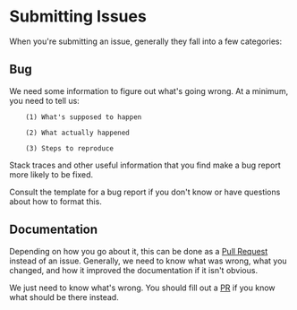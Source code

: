 # Submitting Issues

When you're submitting an issue, generally they fall into a few categories:

## Bug

We need some information to figure out what's going wrong. At a minimum, you need to tell us:

        (1) What's supposed to happen

        (2) What actually happened

        (3) Steps to reproduce


Stack traces and other useful information that you find make a bug report more likely to be fixed.

Consult the template for a bug report if you don't know or have questions about how to format this.

## Documentation

Depending on how you go about it, this can be done as a [Pull Request](../contributing/pull-requests) instead of an issue. Generally, we need to know what was wrong, what you changed, and how it improved the documentation if it isn't obvious.

We just need to know what's wrong. You should fill out a [PR](../contributing/pull-requests) if you know what should be there instead.
